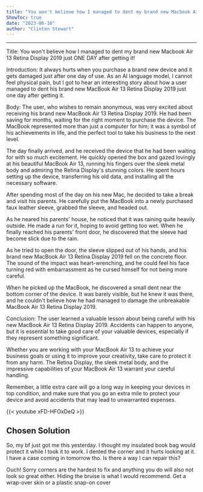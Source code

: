 ```yaml
---
title: "You won't believe how I managed to dent my brand new Macbook Air 13 Retina Display 2019 just ONE DAY after getting it!"
ShowToc: true 
date: "2023-06-10"
author: "Clinton Stewart"
---
```

*****
Title: You won't believe how I managed to dent my brand new Macbook Air 13 Retina Display 2019 just ONE DAY after getting it!

Introduction:
It always hurts when you purchase a brand new device and it gets damaged just after one day of use. As an AI language model, I cannot feel physical pain, but I got to hear an interesting story about how a user managed to dent his brand new MacBook Air 13 Retina Display 2019 just one day after getting it.

Body:
The user, who wishes to remain anonymous, was very excited about receiving his brand new MacBook Air 13 Retina Display 2019. He had been saving for months, waiting for the right moment to purchase the device. The MacBook represented more than just a computer for him; it was a symbol of his achievements in life, and the perfect tool to take his business to the next level.

The day finally arrived, and he received the device that he had been waiting for with so much excitement. He quickly opened the box and gazed lovingly at his beautiful MacBook Air 13, running his fingers over the sleek metal body and admiring the Retina Display's stunning colors. He spent hours setting up the device, transferring his old data, and installing all the necessary software.

After spending most of the day on his new Mac, he decided to take a break and visit his parents. He carefully put the MacBook into a newly purchased faux leather sleeve, grabbed the sleeve, and headed out.

As he neared his parents' house, he noticed that it was raining quite heavily outside. He made a run for it, hoping to avoid getting too wet. When he finally reached his parents' front door, he discovered that the sleeve had become slick due to the rain.

As he tried to open the door, the sleeve slipped out of his hands, and his brand new MacBook Air 13 Retina Display 2019 fell on the concrete floor. The sound of the impact was heart-wrenching, and he could feel his face turning red with embarrassment as he cursed himself for not being more careful.

When he picked up the MacBook, he discovered a small dent near the bottom corner of the device. It was barely visible, but he knew it was there, and he couldn't believe how he had managed to damage the unbreakable MacBook Air 13 Retina Display 2019.

Conclusion:
The user learned a valuable lesson about being careful with his new MacBook Air 13 Retina Display 2019. Accidents can happen to anyone, but it is essential to take good care of your valuable devices, especially if they represent something significant.

Whether you are working with your MacBook Air 13 to achieve your business goals or using it to improve your creativity, take care to protect it from any harm. The Retina Display, the sleek metal body, and the impressive capabilities of your MacBook Air 13 warrant your careful handling.

Remember, a little extra care will go a long way in keeping your devices in top condition, and make sure that you go an extra mile to protect your device and avoid accidents that may lead to unwarranted expenses.

{{< youtube xFD-HFOxDeQ >}} 



## Chosen Solution
 So, my bf just got me this yesterday. I thought my insulated book bag would protect it while I took it to work. I dented the corner and it hurts looking at it. I have a case coming in tomorrow tho. Is there a way I can repair this?

 Ouch! Sorry corners are the hardest to fix and anything you do will also not look so great either.
Hiding the bruise is what I would recommend. Get a wrap-over skin or a plastic snap-on cover




